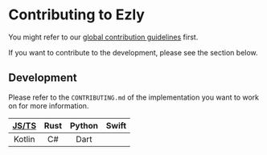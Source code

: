 # Contributing to Ezly

You might refer to our [global contribution guidelines](https://github.com/LiterateInk/.github/blob/main/CONTRIBUTING.md) first.

If you want to contribute to the development, please see the section below.

## Development

Please refer to the `CONTRIBUTING.md` of the implementation you want to work on for more information.

| [JS/TS](https://github.com/LiterateInk/Ezly/blob/js/CONTRIBUTING.md) | Rust | Python | Swift |
| :---:  | :---: | :---: | :---: |
| Kotlin | C# | Dart | |
